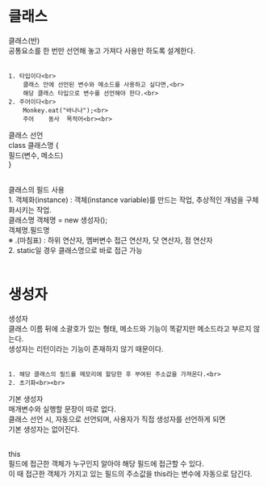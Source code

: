 # 클래스
클래스(반)<br>
	공통요소를 한 번만 선언해 놓고 가져다 사용만 하도록 설계한다.<br><br>

	1. 타입이다<br>
		클래스 안에 선언된 변수와 메소드를 사용하고 싶다면,<br>
		해당 클래스 타입으로 변수를 선언해야 한다.<br>
	2. 주어이다<br>
		Monkey.eat("바나나");<br>
		주어    동사  목적어<br><br>

클래스 선언<br>
	class 클래스명 {<br>
		필드(변수, 메소드)<br>
	}<br><br>

클래스의 필드 사용<br>
	1. 객체화(instance) : 객체(instance variable)를 만드는 작업, 추상적인 개념을 구체화시키는 작업.<br>
		클래스명 객체명 = new 생성자();<br>
		객체명.필드명<br>
		※ .(마침표) : 하위 연산자, 멤버변수 접근 연산자, 닷 연산자, 점 연산자<br>
	2. static일 경우 클래스명으로 바로 접근 가능<br><br>
  
# 생성자
생성자<br>
	클래스 이름 뒤에 소괄호가 있는 형태, 메소드와 기능이 똑같지만 메소드라고 부르지 않는다.<br>
	생성자는 리턴이라는 기능이 존재하지 않기 때문이다.<br><br>

	1. 해당 클래스의 필드를 메모리에 할당한 후 부여된 주소값을 가져온다.<br>
	2. 초기화<br><br>

기본 생성자<br>
	매개변수와 실행할 문장이 따로 없다.<br>
	클래스 선언 시, 자동으로 선언되며, 사용자가 직접 생성자를 선언하게 되면<br>
	기본 생성자는 없어진다.<br><br>

this<br>
	필드에 접근한 객체가 누구인지 알아야 해당 필드에 접근할 수 있다.<br>
	이 때 접근한 객체가 가지고 있는 필드의 주소값을 this라는 변수에 자동으로 담긴다.<br>
